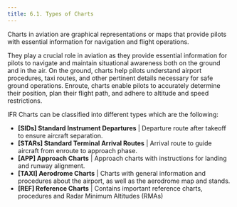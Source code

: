 ```yaml
---
title: 6.1. Types of Charts 
---
```

Charts in aviation are graphical representations or maps that provide pilots with essential information for navigation and flight operations.

They play a crucial role in aviation as they provide essential information for pilots to navigate and maintain situational awareness both on the ground and in the air. On the ground, charts help pilots understand airport procedures, taxi routes, and other pertinent details necessary for safe ground operations. Enroute, charts enable pilots to accurately determine their position, plan their flight path, and adhere to altitude and speed restrictions.

IFR Charts can be classified into different types which are the following:
- **[SIDs] Standard Instrument Departures** | Departure route after takeoff to ensure aircraft separation.
- **[STARs] Standard Terminal Arrival Routes** | Arrival route to guide aircraft from enroute to approach phase.
- **[APP] Approach Charts** | Approach charts with instructions for landing and runway alignment.
- **[TAXI] Aerodrome Charts** | Charts with general information and procedures about the airport, as well as the aerodrome map and stands.
- **[REF] Reference Charts** | Contains important reference charts, procedures and Radar Minimum Altitudes (RMAs)

